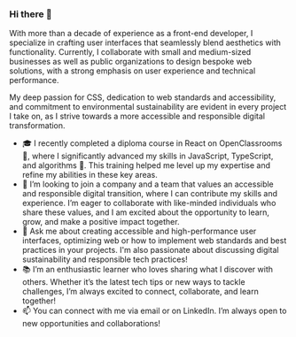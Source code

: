 ### Hi there 👋

With more than a decade of experience as a front-end developer, I specialize in crafting user interfaces that seamlessly blend aesthetics with functionality. Currently, I collaborate with small and medium-sized businesses as well as public organizations to design bespoke web solutions, with a strong emphasis on user experience and technical performance.

My deep passion for CSS, dedication to web standards and accessibility, and commitment to environmental sustainability are evident in every project I take on, as I strive towards a more accessible and responsible digital transformation.

- 🎓 I recently completed a diploma course in React on OpenClassrooms 🎉, where I significantly advanced my skills in JavaScript, TypeScript, and algorithms 🚀. This training helped me level up my expertise and refine my abilities in these key areas.
- 👀 I’m looking to join a company and a team that values an accessible and responsible digital transition, where I can contribute my skills and experience. I’m eager to collaborate with like-minded individuals who share these values, and I am excited about the opportunity to learn, grow, and make a positive impact together.
- 💬 Ask me about creating accessible and high-performance user interfaces, optimizing web or how to implement web standards and best practices in your projects. I'm also passionate about discussing digital sustainability and responsible tech practices!
- 📚 I’m an enthusiastic learner who loves sharing what I discover with others. Whether it’s the latest tech tips or new ways to tackle challenges, I’m always excited to connect, collaborate, and learn together!
- 📫 You can connect with me via email or on LinkedIn. I’m always open to new opportunities and collaborations!
